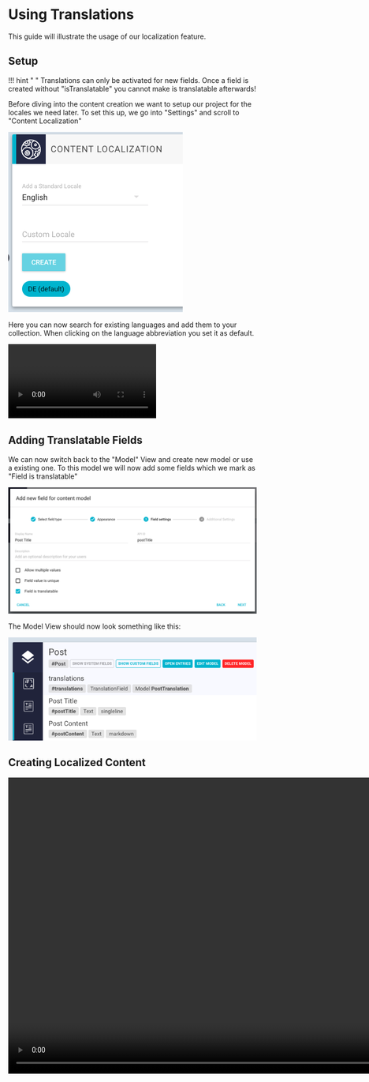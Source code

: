 # Using Translations

This guide will illustrate the usage of our localization feature. 

## Setup

!!! hint " "
    Translations can only be activated for new fields. Once a field is created without "isTranslatable" you cannot make is translatable afterwards!

Before diving into the content creation we want to setup our project for the locales we need later. To set this up, we go into "Settings" and scroll to "Content Localization"

![Settings Localization](../img/guides/translations/settings_locale.png)

Here you can now search for existing languages and add them to your collection. When clicking on the language abbreviation you set it as default.

<video controls>
  <source src="/../img/guides/translations/AddNewLocale.mp4" type="video/mp4">
Your browser does not support the video tag.
</video>

## Adding Translatable Fields

We can now switch back to the "Model" View and create new model or use a existing one. To this model we will now add some fields which we mark as "Field is translatable"

![Field translatable](../img/guides/translations/SetFieldTranslatable.png)

The Model View should now look something like this:

![Model View](../img/guides/translations/ModelViewForTranslation.png)

## Creating Localized Content

<video height="600px" controls>
  <source src="/../img/guides/translations/CreatePostTranslate.mp4" type="video/mp4">
Your browser does not support the video tag.
</video>


